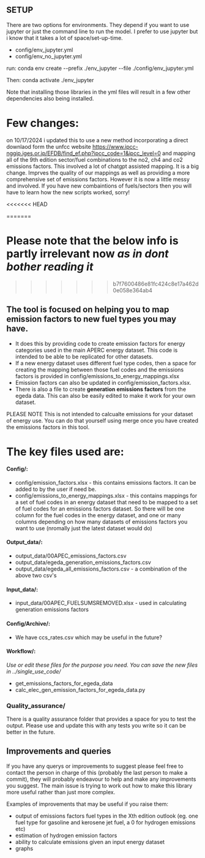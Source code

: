 ## SETUP
There are two options for environments. They depend if you want to use jupyter or just the command line to run the model. I prefer to use jupyter but i know that it takes a lot of space/set-up-time.
 - config/env_jupyter.yml
 - config/env_no_jupyter.yml

run:
conda env create --prefix ./env_jupyter --file ./config/env_jupyter.yml

Then:
conda activate ./env_jupyter

Note that installing those libraries in the yml files will result in a few other dependencies also being installed.


# Few changes:
on 10/17/2024 i updated this to use a new method incorporating a direct downlaod form the unfcc website https://www.ipcc-nggip.iges.or.jp/EFDB/find_ef.php?ipcc_code=1&ipcc_level=0 and mapping all of the 9th edition sector/fuel combinations to the no2, ch4 and co2 emissions factors. This involved a lot of chatgpt assisted mapping. It is a big change. Imprves the quality of our mappings as well as providing a more comprehensive set of emissions factors. However it is now a little messy and involved. If you have new combaintions of fuels/sectors then you will have to learn how the new scripts worked, sorry!


<<<<<<< HEAD













=======
# Please note that the below info is partly irrelevant now *as in dont bother reading it*
>>>>>>> b7f7600486e81fc424c8e17a462d0e058e364ab4

## The tool is focused on helping you to map emission factors to new fuel types you may have.

- It does this by providing code to create emission factors for energy categories used in the main APERC energy dataset. This code is intended to be able to be replicated for other datasets. 
- If a new energy dataset uses different fuel type codes, then a space for creating the mapping between those fuel codes and the emissions factors is provided in config/emissions_to_energy_mappings.xlsx
- Emission factors can also be updated in config/emission_factors.xlsx. 
- There is also a file to create **generation emissions factors** from the egeda data. This can also be easily edited to make it work for your own dataset.

PLEASE NOTE
This is not intended to calcualte emissions for your dataset of energy use. You can do that yourself using merge once you have created the emissions factors in this tool. 

# **The key files used are:**
#### Config/:
- config/emission_factors.xlsx - this contains emissions factors. It can be added to by the user if need be.
- config/emissions_to_energy_mappings.xlsx - this contains mappings for a set of fuel codes in an energy dataset that need to be mapped to a set of fuel codes for an emissions factors dataset. So there will be one column for the fuel codes in the energy dataset, and one or many columns depending on how many datasets of emissions factors you want to use (nromally just the latest dataset would do)

#### Output_data/:
- output_data/00APEC_emissions_factors.csv
- output_data/egeda_generation_emissions_factors.csv
- output_data/egeda_all_emissions_factors.csv - a combination of the above two csv's

#### Input_data/:
- input_data/00APEC_FUELSUMSREMOVED.xlsx - used in calculating generation emissions factors

#### Config/Archive/:
- We have ccs_rates.csv which may be useful in the future?

#### Workflow/:
_Use or edit these files for the purpose you need. You can save the new files in ../single_use_code/_

- get_emissions_factors_for_egeda_data
- calc_elec_gen_emission_factors_for_egeda_data.py

### Quality_assurance/
There is a quality assurance folder that provides a space for you to test the output. Please use and update this with any tests you write so it can be better in the future.

## Improvements and queries
If you have any querys or improvements to suggest please feel free to contact the person in charge of this (probably the last person to make a commit), they will probably endeavour to help and make any improvements you suggest. The main issue is trying to work out how to make this library more useful rather than just more complex.

Examples of improvements that may be useful if you raise them:

- output of emissions factors fuel types in the Xth edition outlook (eg. one fuel type for gasoline and kerosene jet fuel, a 0 for hydrogen emissions etc)
- estimation of hydrogen emission factors
- ability to calculate emissions given an input energy dataset
- graphs
